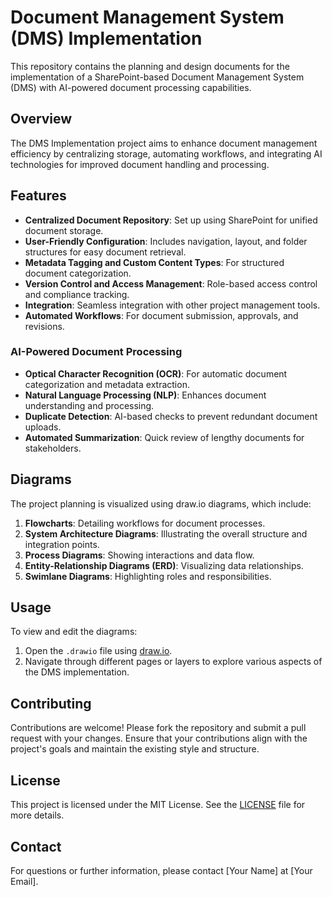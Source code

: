 # Document Management System (DMS) Implementation
This repository contains the planning and design documents for the implementation of a SharePoint-based Document Management System (DMS) with AI-powered document processing capabilities.

## Overview
The DMS Implementation project aims to enhance document management efficiency by centralizing storage, automating workflows, and integrating AI technologies for improved document handling and processing.

## Features
- **Centralized Document Repository**: Set up using SharePoint for unified document storage.
- **User-Friendly Configuration**: Includes navigation, layout, and folder structures for easy document retrieval.
- **Metadata Tagging and Custom Content Types**: For structured document categorization.
- **Version Control and Access Management**: Role-based access control and compliance tracking.
- **Integration**: Seamless integration with other project management tools.
- **Automated Workflows**: For document submission, approvals, and revisions.

### AI-Powered Document Processing
- **Optical Character Recognition (OCR)**: For automatic document categorization and metadata extraction.
- **Natural Language Processing (NLP)**: Enhances document understanding and processing.
- **Duplicate Detection**: AI-based checks to prevent redundant document uploads.
- **Automated Summarization**: Quick review of lengthy documents for stakeholders.

## Diagrams
The project planning is visualized using draw.io diagrams, which include:
1. **Flowcharts**: Detailing workflows for document processes.
2. **System Architecture Diagrams**: Illustrating the overall structure and integration points.
3. **Process Diagrams**: Showing interactions and data flow.
4. **Entity-Relationship Diagrams (ERD)**: Visualizing data relationships.
5. **Swimlane Diagrams**: Highlighting roles and responsibilities.

## Usage
To view and edit the diagrams:
1. Open the `.drawio` file using [draw.io](https://app.diagrams.net/).
2. Navigate through different pages or layers to explore various aspects of the DMS implementation.

## Contributing
Contributions are welcome! Please fork the repository and submit a pull request with your changes. Ensure that your contributions align with the project's goals and maintain the existing style and structure.

## License
This project is licensed under the MIT License. See the [LICENSE](LICENSE) file for more details.

## Contact
For questions or further information, please contact [Your Name] at [Your Email].
